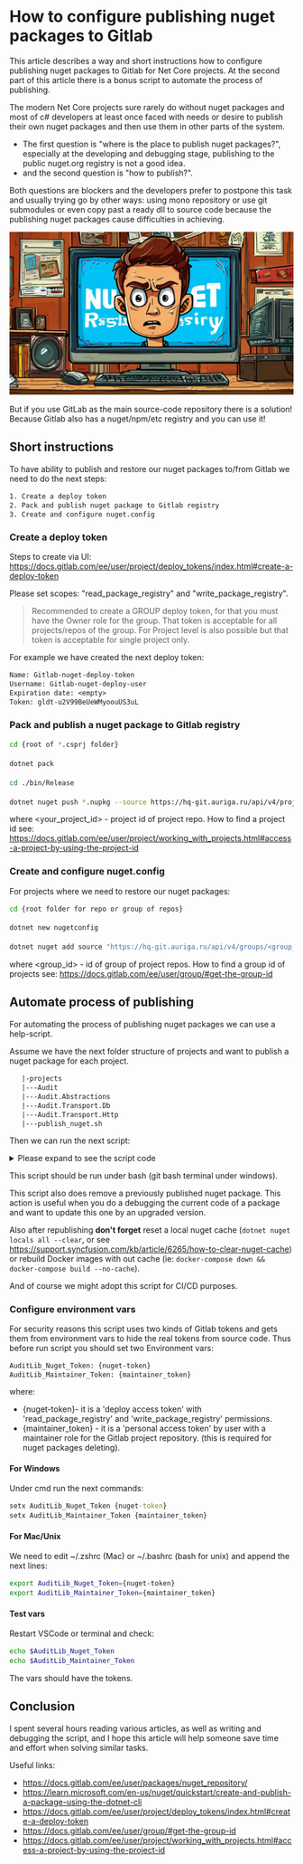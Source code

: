 # How to configure publishing nuget packages to Gitlab #

This article describes a way and short instructions how to configure publishing nuget packages to Gitlab for Net Core projects. At the second part of this article there is a bonus script to automate the process of publishing.

The modern Net Core projects sure rarely do without nuget packages and most of c# developers at least once faced with needs or desire to publish their own nuget packages and then use them in other parts of the system.

- The first  question is "where is the place to publish nuget packages?", especially at the developing and debugging stage, publishing to the public nuget.org registry is not a good idea.
- and the second question is "how to publish?".

Both questions are blockers and the developers prefer to postpone this task and usually trying go by other ways: using mono repository or use git submodules or even copy past a ready dll to source code because the publishing nuget packages cause difficulties in achieving.

![angry developer](angry-developer.jpeg)

But if you use GitLab as the main source-code repository there is a solution! Because Gitlab also has a nuget/npm/etc registry and you can use it!

## Short instructions ##

To have ability to publish and restore our nuget packages to/from Gitlab we need to do the next steps:

    1. Create a deploy token
    2. Pack and publish nuget package to Gitlab registry
    3. Create and configure nuget.config

### Create a deploy token ###

Steps to create via UI: <https://docs.gitlab.com/ee/user/project/deploy_tokens/index.html#create-a-deploy-token>

Please set scopes: "read_package_registry" and "write_package_registry".

> Recommended to create a GROUP deploy token, for that you must have the Owner role for the group. That token is acceptable for all projects/repos of the group. For Project level is also possible but that token is acceptable for single project only.

For example we have created the next deploy token:

```
Name: Gitlab-nuget-deploy-token
Username: Gitlab-nuget-deploy-user
Expiration date: <empty>
Token: gldt-u2V99BeUeWMyoouUS3uL
```

### Pack and publish a nuget package to Gitlab registry ###

```sh
cd {root of *.csprj folder}

dotnet pack

cd ./bin/Release

dotnet nuget push *.nupkg --source https://hq-git.auriga.ru/api/v4/projects/<your_project_id>/packages/nuget/index.json  --api-key gldt-u2V99BeUeWMyoouUS3uL
```

where <your_project_id> - project id of project repo. How to find a project id see: <https://docs.gitlab.com/ee/user/project/working_with_projects.html#access-a-project-by-using-the-project-id>

### Create and configure nuget.config ###

For projects where we need to restore our nuget packages:

```sh
cd {root folder for repo or group of repos}

dotnet new nugetconfig

dotnet nuget add source "https://hq-git.auriga.ru/api/v4/groups/<group_id>/-/packages/nuget/index.json" --name GitlabNugetRepo --username Gitlab-nuget-deploy-user --password gldt-u2V99BeUeWMyoouUS3uL --configfile "nuget.config"
```

where <group_id> - id of group of project repos. How to find a group id of projects see: <https://docs.gitlab.com/ee/user/group/#get-the-group-id>

## Automate process of publishing ##

For automating the process of publishing nuget packages we can use a help-script.

Assume we have the next folder structure of projects and want to publish a nuget package for each project.

```
   |-projects
   |---Audit
   |---Audit.Abstractions
   |---Audit.Transport.Db
   |---Audit.Transport.Http
   |---publish_nuget.sh
```

Then we can run the next script:

<details>

<summary>Please expand to see the script code</summary>

```sh
#!/bin/bash

API_URL="https://<company.gitlab.com>/api/v4/projects/<project_id>/packages"
NUGET_REGISTRY=$API_URL/nuget/index.json
API_KEY=$AuditLib_Maintainer_Token
NUGET_TOKEN=$AuditLib_Nuget_Token

function remove_previous_pkg
{
     if [[ -z "$API_KEY" ]]; then
        echo "API_KEY is absent. Deleting nugets are skipped."
        return
    fi

    FULL_FILE_NAME=$(basename -- *.nupkg)
    PACKAGE_NAME=$(echo "$FULL_FILE_NAME" | sed -E 's/(.*)\.[0-9]+\.[0-9]+\.[0-9]+.*.nupkg/\1/')
    PACKAGE_VERSION=$(echo "$FULL_FILE_NAME" | sed -E 's/.*\.([0-9]+\.[0-9]+\.[0-9]+.*).nupkg/\1/')

    echo "PACKAGE_NAME: $PACKAGE_NAME"
    echo "PACKAGE_VERSION: $PACKAGE_VERSION"

    RESPONSE=$(curl -s -H "Authorization: Bearer $API_KEY" "$API_URL?package_name=$PACKAGE_NAME&package_version=$PACKAGE_VERSION")

    PACKAGE_ID=$(echo "$RESPONSE" | grep -Eo '"id":([0-9]+),"name":"'"$PACKAGE_NAME"'"' | grep -Eo '[0-9]+')

    echo "PACKAGE_ID: $PACKAGE_ID"

    if [[ -z "$PACKAGE_ID" ]]; then
           echo "Package is absent in Nuget repository"
       else
           curl --request DELETE --header "PRIVATE-TOKEN: $API_KEY" "$API_URL/$PACKAGE_ID"
           echo "Package in Nuget repository was deleted"
    fi
}

function pack_and_publish
(
    echo "----------- Publishing  $1 statred -----------"

    rm $1/bin/Release/*.nupkg

    cd $1

    dotnet pack

    cd ./bin/Release

    remove_previous_pkg

    dotnet nuget push *.nupkg --source $NUGET_REGISTRY --api-key $NUGET_TOKEN

    printf "\n\n"
)

pack_and_publish ./audit
pack_and_publish ./Audit.Abstractions
pack_and_publish ./Audit.Transport.Http
pack_and_publish ./Audit.Transport.Db
```

</details>

This script should be run under bash (git bash terminal under windows).

This script also does remove a previously published nuget package. This action is useful when you do a debugging the current code of a package and want to update this one by an upgraded version.

Also after republishing **don't forget** reset a local nuget cache (```dotnet nuget locals all --clear```, or see <https://support.syncfusion.com/kb/article/6265/how-to-clear-nuget-cache>) or rebuild Docker images with out cache (ie: ```docker-compose down && docker-compose build --no-cache```).

And of course we might adopt this script for CI/CD purposes.

### Configure environment vars ###

For security reasons this script uses two kinds of Gitlab tokens and gets them from environment vars to hide the real tokens from source code. Thus before run script you should set two Environment vars:

```
AuditLib_Nuget_Token: {nuget-token}
AuditLib_Maintainer_Token: {maintainer_token}
```

where:

- {nuget-token}- it is a 'deploy access token' with 'read_package_registry' and 'write_package_registry' permissions.
- {maintainer_token} - it is a 'personal access token' by user with a maintainer role for the Gitlab project repository. (this is required for nuget packages deleting).

#### For Windows ####

Under cmd run the next commands:

```cmd
setx AuditLib_Nuget_Token {nuget-token}
setx AuditLib_Maintainer_Token {maintainer_token}
```

#### For Mac/Unix ####

We need to  edit ~/.zshrc (Mac) or ~/.bashrc (bash for unix) and append the next lines:

```sh
export AuditLib_Nuget_Token={nuget-token}
export AuditLib_Maintainer_Token={maintainer_token}
```

#### Test vars ####

Restart VSCode or terminal and check:

```sh
echo $AuditLib_Nuget_Token
echo $AuditLib_Maintainer_Token
```

The vars should have the tokens.

## Conclusion ##

I spent several hours reading various articles, as well as writing and debugging the script, and I hope this article will help someone save time and effort when solving similar tasks.

Useful links:

- <https://docs.gitlab.com/ee/user/packages/nuget_repository/>
- <https://learn.microsoft.com/en-us/nuget/quickstart/create-and-publish-a-package-using-the-dotnet-cli>
- <https://docs.gitlab.com/ee/user/project/deploy_tokens/index.html#create-a-deploy-token>
- <https://docs.gitlab.com/ee/user/group/#get-the-group-id>
- <https://docs.gitlab.com/ee/user/project/working_with_projects.html#access-a-project-by-using-the-project-id>
